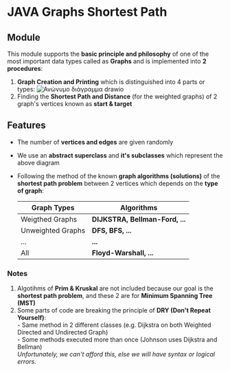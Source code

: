 # JAVA Graphs Shortest Path
## Module
This module supports the **basic principle and philosophy** of one of the most important data types called as **Graphs** and is implemented into **2 procedures**:
1. **Graph Creation and Printing** which is distinguished into 4 parts or types:
![Ανώνυμο διάγραμμα drawio](https://github.com/user-attachments/assets/6dfdb800-5da4-4f84-8935-ee5d259fcca8)
2. Finding the **Shortest Path and Distance** (for the weighted graphs) of 2 graph's vertices known as **start & target**

## Features
- The number of **vertices and edges** are given randomly
- We use an **abstract superclass** and **it's subclasses** which represent the above diagram
- Following the method of the known **graph algorithms (solutions)** of the **shortest path problem** between 2 vertices which depends on the **type of graph**:
  
  | Graph Types        | Algorithms                       |
  |------------------  |----------------------------------|
  |Weigthed Graphs     | **DIJKSTRA, Bellman-Ford, ...**  |
  |Unweighted Graphs   | **DFS, BFS, ...**                |
  | ...                | **...**                          |
  | All                | **Floyd-Warshall, ...**          |

### Notes
1. Algotihms of **Prim & Kruskal** are not included because our goal is the **shortest path problem**, and these 2 are for **Minimum Spanning Tree (MST)**
2. Some parts of code are breaking the principle of **DRY (Don't Repeat Yourself)**:<br>
   \- Same method in 2 different classes (e.g. Dijkstra on both Weighted Directed and Undirected Graph)<br>
   \- Some methods executed more than once (Johnson uses Dijkstra and Bellman)<br>
*Unfortunately, we can't afford this, else we will have syntax or logical errors.*

